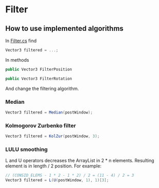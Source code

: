 # Filter

## How to use implemented algorithms

In [Filter.cs](Assets/Filter.cs) find

```cs
Vector3 filtered = ...;
```

In methods

```cs
public Vector3 FilterPosition
```

```cs
public Vector3 FilterRotation
```

And change the filtering algorithm.

### Median

```cs
Vector3 filtered = Median(postWindow);
```

### Kolmogorov Zurbenko filter

```cs
Vector3 filtered = KolZur(postWindow, 3);
```

### LULU smoothing

L and U operators decreases the ArrayList in 2 * n elements.
Resulting element is in length / 2 position.
For example:

```cs
// (CONSID_ELEMS - 1 * 2 - 1 * 2) / 2 = (11 - 4) / 2 = 3
Vector3 filtered = L(U(postWindow, 1), 1)[3];
```
